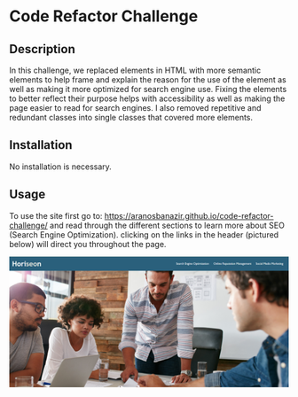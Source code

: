 # Code Refactor Challenge

## Description

In this challenge, we replaced elements in HTML with more semantic elements to help frame and explain the reason for the use of the element as well as making it more optimized for search engine use. Fixing the elements to better reflect their purpose helps with accessibility as well as making the page easier to read for search engines. I also removed repetitive and redundant classes into single classes that covered more elements.

## Installation

No installation is necessary. 

## Usage

To use the site first go to: https://aranosbanazir.github.io/code-refactor-challenge/ and read through the different sections to learn more about SEO (Search Engine Optimization). clicking on the links in the header (pictured below) will direct you throughout the page.


![alt text](Develop/assets/images/landing-page-screenshot.png)
    
